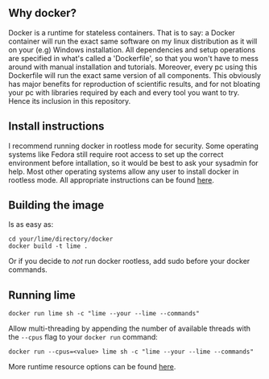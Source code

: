## Why docker?
Docker is a runtime for stateless containers. That is to say: a Docker container will run the exact same software on my linux distribution as it will on your (e.g) Windows installation. All dependencies and setup operations are specified in what's called a 'Dockerfile', so that you won't have to mess around with manual installation and tutorials. Moreover, every pc using this Dockerfile will run the exact same version of all components. This obviously has major benefits for reproduction of scientific results, and for not bloating your pc with libraries required by each and every tool you want to try. Hence its inclusion in this repository.

## Install instructions
I recommend running docker in rootless mode for security. Some operating systems like Fedora still require root access to set up the correct environment before intallation, so it would be best to ask your sysadmin for help. Most other operating systems allow any user to install docker in rootless mode. All appropriate instructions can be found [here](https://docs.docker.com/engine/security/rootless/).

## Building the image
Is as easy as:
```
cd your/lime/directory/docker
docker build -t lime .
```
Or if you decide to _not_ run docker rootless, add sudo before your docker commands.

## Running lime
```
docker run lime sh -c "lime --your --lime --commands"
```

Allow multi-threading by appending the number of available threads with the `--cpus` flag to your `docker run` command:
```
docker run --cpus=<value> lime sh -c "lime --your --lime --commands"
```
More runtime resource options can be found [here](https://docs.docker.com/config/containers/resource_constraints/).
